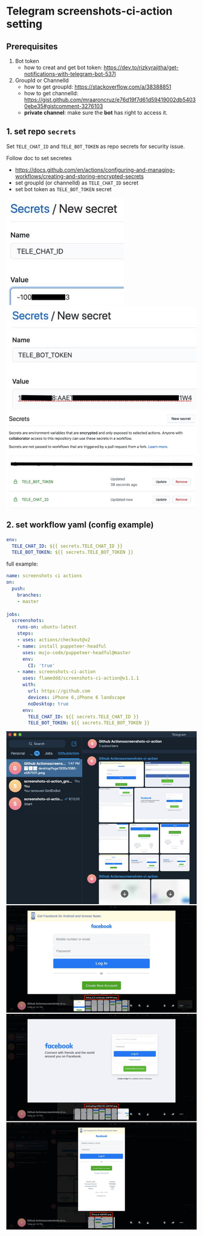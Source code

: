 # Telegram screenshots-ci-action setting

## Prerequisites
1. Bot token
    - how to creat and get bot token: https://dev.to/rizkyrajitha/get-notifications-with-telegram-bot-537l
2. GroupId or ChannelId
    - how to get groupId: https://stackoverflow.com/a/38388851
    - how to get channelId: https://gist.github.com/mraaroncruz/e76d19f7d61d59419002db54030ebe35#gistcomment-3276103
    - **private channel**: make sure the **bot** has right to access it.

## 1. set repo `secrets`
Set `TELE_CHAT_ID` and `TELE_BOT_TOKEN` as repo secrets for security issue.

Follow doc to set secretes
- https://docs.github.com/en/actions/configuring-and-managing-workflows/creating-and-storing-encrypted-secrets
- set groupId (or channelId) as `TELE_CHAT_ID` secret
- set bot token as `TELE_BOT_TOKEN` secret

![secret2](./asset/secret2.jpg)
![secret1](./asset/secret1.jpg)  
![secret3](./asset/secret3.jpg)  

## 2. set workflow yaml (config example)

```yaml
env:
  TELE_CHAT_ID: ${{ secrets.TELE_CHAT_ID }}
  TELE_BOT_TOKEN: ${{ secrets.TELE_BOT_TOKEN }}
```

full example:
```yaml
name: screenshots ci actions
on:
  push:
    branches:
    - master

jobs:
  screenshots:
    runs-on: ubuntu-latest
    steps:
    - uses: actions/checkout@v2
    - name: install puppeteer-headful
      uses: mujo-code/puppeteer-headful@master
      env:
        CI: 'true'
    - name: screenshots-ci-action
      uses: flameddd/screenshots-ci-action@v1.1.1
      with:
        url: https://github.com
        devices: iPhone 6,iPhone 6 landscape
        noDesktop: true
      env:
        TELE_CHAT_ID: ${{ secrets.TELE_CHAT_ID }}
        TELE_BOT_TOKEN: ${{ secrets.TELE_BOT_TOKEN }}
```

![telegram4](./asset/telegram4.jpg)  
![telegram3](./asset/telegram3.jpg)  
![telegram2](./asset/telegram2.jpg)  
![telegram1](./asset/telegram1.jpg)  